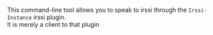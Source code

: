 This command-line tool allows you to speak to irssi through the `Irssi-Instance` irssi plugin.  
It is merely a client to that plugin
